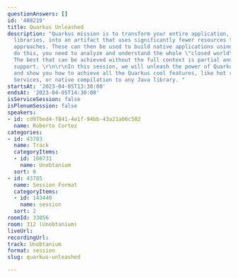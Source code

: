 ```yaml
---
questionAnswers: []
id: '408219'
title: Quarkus Unleashed
description: "Quarkus mission is to transform your entire application, including its
  libraries, into an artifact that uses significantly fewer resources than traditional
  approaches. These can then be used to build native applications using GraalVM. To
  do this, you need to analyze and understand the whole \"closed world\" of the application.
  The best that can be achieved without the full context is partial and limited generic
  support. \r\n\r\nIn this session, we will unleash the power of Quarkus Extensions,
  and show you how to achieve all the Quarkus cool features, like hot reloading, Dev
  Services, or native compilation to any Java library. "
startsAt: '2023-04-05T13:30:00'
endsAt: '2023-04-05T14:30:00'
isServiceSession: false
isPlenumSession: false
speakers:
- id: cd97bed4-f841-4e1f-94bb-43a21a06c582
  name: Roberto Cortez
categories:
- id: 43783
  name: Track
  categoryItems:
  - id: 166731
    name: Unobtanium
  sort: 0
- id: 43785
  name: Session Format
  categoryItems:
  - id: 143440
    name: session
  sort: 2
roomId: 33056
room: 312 (Unobtanium)
liveUrl: 
recordingUrl: 
track: Unobtanium
format: session
slug: quarkus-unleashed

---
```

